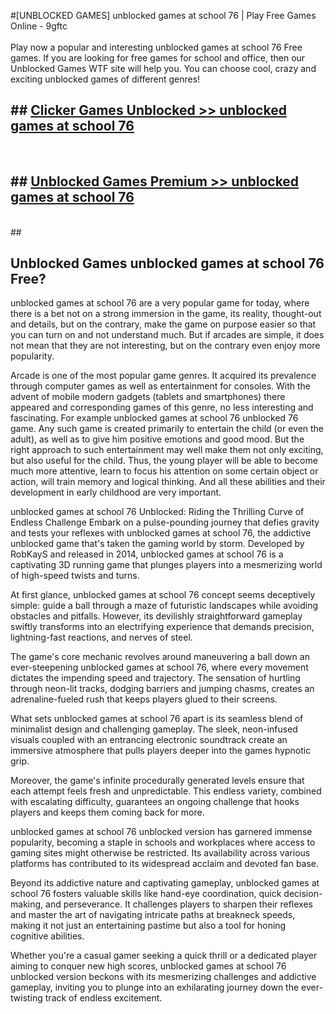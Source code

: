 #[UNBLOCKED GAMES] unblocked games at school 76 | Play Free Games Online - 9gftc <br>
<br>
Play now a popular and interesting unblocked games at school 76 Free games. If you are looking for free games for school and office, then our Unblocked Games WTF site will help you. You can choose cool, crazy and exciting unblocked games of different genres!


## ##  [Clicker Games Unblocked >> unblocked games at school 76](http://freeplayer.one?title=unblocked_games_at_school_76&ref=22)
  <br>

##  ## [Unblocked Games Premium >> unblocked games at school 76](http://freeplayer.one?title=unblocked_games_at_school_76&ref=22)
  <br>
  ##



## Unblocked Games unblocked games at school 76 Free?

unblocked games at school 76 are a very popular game for today, where there is a bet not on a strong immersion in the game, its reality, thought-out and details, but on the contrary, make the game on purpose easier so that you can turn on and not understand much. But if arcades are simple, it does not mean that they are not interesting, but on the contrary even enjoy more popularity.

Arcade is one of the most popular game genres. It acquired its prevalence through computer games as well as entertainment for consoles. With the advent of mobile modern gadgets (tablets and smartphones) there appeared and corresponding games of this genre, no less interesting and fascinating. For example unblocked games at school 76 unblocked 76 game. Any such game is created primarily to entertain the child (or even the adult), as well as to give him positive emotions and good mood. But the right approach to such entertainment may well make them not only exciting, but also useful for the child. Thus, the young player will be able to become much more attentive, learn to focus his attention on some certain object or action, will train memory and logical thinking. And all these abilities and their development in early childhood are very important.

unblocked games at school 76 Unblocked: Riding the Thrilling Curve of Endless Challenge
Embark on a pulse-pounding journey that defies gravity and tests your reflexes with unblocked games at school 76, the addictive unblocked game that's taken the gaming world by storm. Developed by RobKayS and released in 2014, unblocked games at school 76 is a captivating 3D running game that plunges players into a mesmerizing world of high-speed twists and turns.

At first glance, unblocked games at school 76 concept seems deceptively simple: guide a ball through a maze of futuristic landscapes while avoiding obstacles and pitfalls. However, its devilishly straightforward gameplay swiftly transforms into an electrifying experience that demands precision, lightning-fast reactions, and nerves of steel.

The game's core mechanic revolves around maneuvering a ball down an ever-steepening unblocked games at school 76, where every movement dictates the impending speed and trajectory. The sensation of hurtling through neon-lit tracks, dodging barriers and jumping chasms, creates an adrenaline-fueled rush that keeps players glued to their screens.

What sets unblocked games at school 76 apart is its seamless blend of minimalist design and challenging gameplay. The sleek, neon-infused visuals coupled with an entrancing electronic soundtrack create an immersive atmosphere that pulls players deeper into the games hypnotic grip.

Moreover, the game's infinite procedurally generated levels ensure that each attempt feels fresh and unpredictable. This endless variety, combined with escalating difficulty, guarantees an ongoing challenge that hooks players and keeps them coming back for more.

unblocked games at school 76 unblocked version has garnered immense popularity, becoming a staple in schools and workplaces where access to gaming sites might otherwise be restricted. Its availability across various platforms has contributed to its widespread acclaim and devoted fan base.

Beyond its addictive nature and captivating gameplay, unblocked games at school 76 fosters valuable skills like hand-eye coordination, quick decision-making, and perseverance. It challenges players to sharpen their reflexes and master the art of navigating intricate paths at breakneck speeds, making it not just an entertaining pastime but also a tool for honing cognitive abilities.

Whether you're a casual gamer seeking a quick thrill or a dedicated player aiming to conquer new high scores, unblocked games at school 76 unblocked version beckons with its mesmerizing challenges and addictive gameplay, inviting you to plunge into an exhilarating journey down the ever-twisting track of endless excitement.